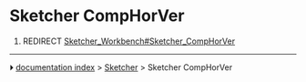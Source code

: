 # Sketcher CompHorVer
1.  REDIRECT [Sketcher_Workbench#Sketcher_CompHorVer](Sketcher_Workbench#Sketcher_CompHorVer.md)



---
⏵ [documentation index](../README.md) > [Sketcher](Sketcher_Workbench.md) > Sketcher CompHorVer
